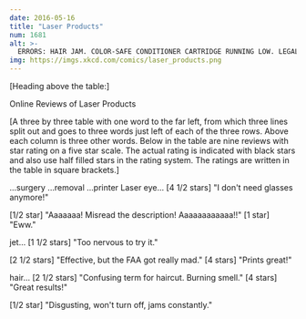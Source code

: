 ```yaml
---
date: 2016-05-16
title: "Laser Products"
num: 1681
alt: >-
  ERRORS: HAIR JAM. COLOR-SAFE CONDITIONER CARTRIDGE RUNNING LOW. LEGAL-SIZE HAIR TRAY EMPTY, USING LETTER-SIZE HAIR ONLY.
img: https://imgs.xkcd.com/comics/laser_products.png
---
```

[Heading above the table:]

Online Reviews of Laser Products

[A three by three table with one word to the far left, from which three lines split out and goes to three words just left of each of the three rows. Above each column is three other words. Below in the table are nine reviews with star rating on a five star scale. The actual rating is indicated with black stars and also use half filled stars in the rating system. The ratings are written in the table in square brackets.]

...surgery ...removal ...printer Laser eye... [4 1/2 stars]
"I don't need
glasses anymore!"

[1/2 star]
"Aaaaaaa! Misread
the description!
Aaaaaaaaaaaa!!" [1 star]
"Eww."


jet... [1 1/2 stars]
"Too nervous
to try it."

[2 1/2 stars]
"Effective, but
the FAA got
really mad." [4 stars]
"Prints great!"


hair... [2 1/2 stars]
"Confusing term
for haircut.
Burning smell." [4 stars]
"Great results!"


[1/2 star]
"Disgusting, won't
turn off, jams
constantly."